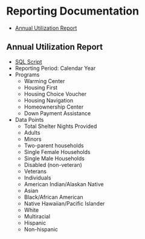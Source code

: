 # Reporting Documentation

- [Annual Utilization Report](#annual-utilization-report)

## Annual Utilization Report

- [SQL Script](AUR/AUR2020.sql)
- Reporting Period: Calendar Year
- Programs
  - Warming Center
  - Housing First
  - Housing Choice Voucher
  - Housing Navigation
  - Homeownership Center
  - Down Payment Assistance
- Data Points
    - Total Shelter Nights Provided
    - Adults
    - Minors
    - Two-parent households
    - Single Female Households
    - Single Male Households
    - Disabled (non-veteran)
    - Veterans
    - Individuals
    - American Indian/Alaskan Native
    - Asian
    - Black/African American
    - Native Hawaiian/Pacific Islander
    - White
    - Multiracial
    - Hispanic
    - Non-hispanic